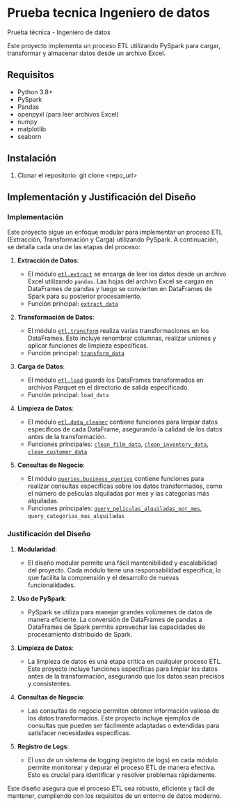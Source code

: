 # Prueba tecnica Ingeniero de datos
Prueba técnica - Ingeniero de datos

Este proyecto implementa un proceso ETL utilizando PySpark para cargar, transformar y almacenar datos desde un archivo Excel.

## Requisitos

- Python 3.8+
- PySpark
- Pandas
- openpyxl (para leer archivos Excel)
- numpy
- matplotlib
- seaborn

## Instalación

1. Clonar el repositorio: git clone <repo_url>

## Implementación y Justificación del Diseño

### Implementación

Este proyecto sigue un enfoque modular para implementar un proceso ETL (Extracción, Transformación y Carga) utilizando PySpark. A continuación, se detalla cada una de las etapas del proceso:

1. **Extracción de Datos**:
    - El módulo [`etl.extract`](etl/extract.py) se encarga de leer los datos desde un archivo Excel utilizando `pandas`. Las hojas del archivo Excel se cargan en DataFrames de pandas y luego se convierten en DataFrames de Spark para su posterior procesamiento.
    - Función principal: [`extract_data`](etl/extract.py#L6)

2. **Transformación de Datos**:
    - El módulo [`etl.transform`](etl/transform.py) realiza varias transformaciones en los DataFrames. Esto incluye renombrar columnas, realizar uniones y aplicar funciones de limpieza específicas.
    - Función principal: [`transform_data`](etl/transform.py#L6)

3. **Carga de Datos**:
    - El módulo [`etl.load`](etl/load.py) guarda los DataFrames transformados en archivos Parquet en el directorio de salida especificado.
    - Función principal: `load_data`

4. **Limpieza de Datos**:
    - El módulo [`etl.data_cleaner`](etl/data_cleaner.py) contiene funciones para limpiar datos específicos de cada DataFrame, asegurando la calidad de los datos antes de la transformación.
    - Funciones principales: [`clean_film_data`](etl/data_cleaner.py), [`clean_inventory_data`](etl/data_cleaner.py), [`clean_customer_data`](etl/data_cleaner.py)

5. **Consultas de Negocio**:
    - El módulo [`queries.business_queries`](queries/business_queries.py) contiene funciones para realizar consultas específicas sobre los datos transformados, como el número de películas alquiladas por mes y las categorías más alquiladas.
    - Funciones principales: [`query_peliculas_alquiladas_por_mes`](queries/business_queries.py#L18), `query_categorias_mas_alquiladas`

### Justificación del Diseño

1. **Modularidad**:
    - El diseño modular permite una fácil mantenibilidad y escalabilidad del proyecto. Cada módulo tiene una responsabilidad específica, lo que facilita la comprensión y el desarrollo de nuevas funcionalidades.

2. **Uso de PySpark**:
    - PySpark se utiliza para manejar grandes volúmenes de datos de manera eficiente. La conversión de DataFrames de pandas a DataFrames de Spark permite aprovechar las capacidades de procesamiento distribuido de Spark.

3. **Limpieza de Datos**:
    - La limpieza de datos es una etapa crítica en cualquier proceso ETL. Este proyecto incluye funciones específicas para limpiar los datos antes de la transformación, asegurando que los datos sean precisos y consistentes.

4. **Consultas de Negocio**:
    - Las consultas de negocio permiten obtener información valiosa de los datos transformados. Este proyecto incluye ejemplos de consultas que pueden ser fácilmente adaptadas o extendidas para satisfacer necesidades específicas.

5. **Registro de Logs**:
    - El uso de un sistema de logging (registro de logs) en cada módulo permite monitorear y depurar el proceso ETL de manera efectiva. Esto es crucial para identificar y resolver problemas rápidamente.

Este diseño asegura que el proceso ETL sea robusto, eficiente y fácil de mantener, cumpliendo con los requisitos de un entorno de datos moderno.
